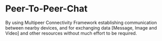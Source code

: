 # Peer-To-Peer-Chat
By using Multipeer Connectivity Framework establishing communication between nearby devices, and for exchanging data [Message, Image and Video] and other resources without much effort to be required. 
